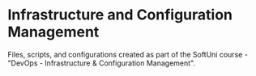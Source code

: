 # Infrastructure and Configuration Management
Files, scripts, and configurations created as part of the SoftUni course - "DevOps - Infrastructure & Configuration Management".
